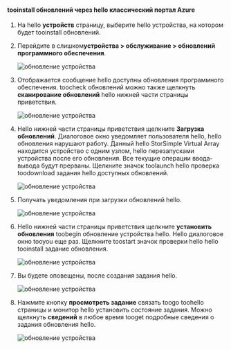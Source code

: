 <!--author=alkohli last changed: 09/02/16 -->

#### <a name="tooinstall-updates-via-hello-azure-classic-portal"></a>tooinstall обновлений через hello классический портал Azure
1. На hello **устройств** страницу, выберите hello устройства, на котором будет tooinstall обновлений.
2. Перейдите в слишком**устройства > обслуживание > обновлений программного обеспечения**.
   
    ![обновление устройства](../includes/media/storsimple-ova-install-update-via-portal/azupdate1m.png)  
3. Отображается сообщение hello доступны обновления программного обеспечения. toocheck обновлений можно также щелкнуть **сканирование обновлений** hello нижней части страницы приветствия.
   
    ![обновление устройства](../includes/media/storsimple-ova-install-update-via-portal/azupdate2m.png)
4. Hello нижней части страницы приветствия щелкните **Загрузка обновлений**. Диалоговое окно уведомляет пользователя hello, hello обновления нарушают работу. Данный hello StorSimple Virtual Array находится устройство с одним узлом, hello перезапусками устройства после его обновления. Все текущие операции ввода-вывода будут прерваны. Щелкните значок toolaunch hello проверка toodownload задания hello доступных обновлений. 
   
    ![обновление устройства](../includes/media/storsimple-ova-install-update-via-portal/azupdate3m.png)
5. Получать уведомления при загрузки обновлений hello. 
   
    ![обновление устройства](../includes/media/storsimple-ova-install-update-via-portal/azupdate6m.png)
6. Hello нижней части страницы приветствия щелкните **установить обновления** toobegin обновление устройства hello. Hello диалоговое окно tooyou еще раз. Щелкните toostart значок проверки hello hello tooinstall задание обновления. 
   
    ![обновление устройства](../includes/media/storsimple-ova-install-update-via-portal/azupdate7m.png) 
7. Вы будете оповещены, после создания задания hello. 
   
    ![обновление устройства](../includes/media/storsimple-ova-install-update-via-portal/azupdate8m.png)
8. Нажмите кнопку **просмотреть задание** связать toogo toohello страницы и монитор hello установить состояние задания. Можно щелкнуть **сведений** в любое время tooget подробные сведения о задания обновления hello. 
   
    ![обновление устройства](../includes/media/storsimple-ova-install-update-via-portal/azupdate9m.png)

